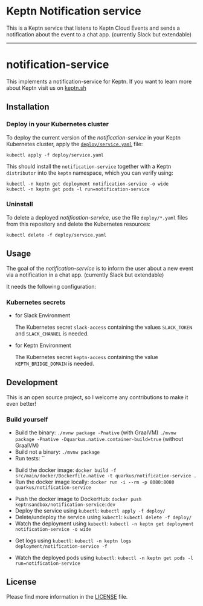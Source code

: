 # Keptn Notification service

This is a Keptn service that listens to Keptn Cloud Events and sends a notification about the event to a chat app. (currently Slack but extendable)

---

# notification-service

This implements a notification-service for Keptn. If you want to learn more about Keptn visit us on [keptn.sh](https://keptn.sh)

## Installation

### Deploy in your Kubernetes cluster

To deploy the current version of the *notification-service* in your Keptn Kubernetes cluster, apply the [`deploy/service.yaml`](deploy/service.yaml) file:

```console
kubectl apply -f deploy/service.yaml
```
This should install the `notification-service` together with a Keptn `distributor` into the `keptn` namespace, which you can verify using:

```console
kubectl -n keptn get deployment notification-service -o wide
kubectl -n keptn get pods -l run=notification-service
```

### Uninstall

To delete a deployed *notification-service*, use the file `deploy/*.yaml` files from this repository and delete the Kubernetes resources:

```console
kubectl delete -f deploy/service.yaml
```

## Usage

The goal of the *notification-service* is to inform the user about a new event via a notification in a chat app. (currently Slack but extendable)

It needs the following configuration:

### Kubernetes secrets

* for Slack Environment

  The Kubernetes secret `slack-access` containing the values `SLACK_TOKEN` and `SLACK_CHANNEL` is needed.

* for Keptn Environment

  The Kubernetes secret `keptn-access` containing the value `KEPTN_BRIDGE_DOMAIN` is needed.

<!-- is an installation like https://github.com/keptn-sandbox/monaco-service/blob/main/README.md#option-1-monaco-projects-folders needed? -->

## Development

This is an open source project, so I welcome any contributions to make it even better!

### Build yourself

* Build the binary: `./mvnw package -Pnative` (with GraalVM) `./mvnw package -Pnative -Dquarkus.native.container-build=true` (without GraalVM)
* Build not a binary: `./mvnw package`
* Run tests: ``

<!-- what name should the docker image have / the value before the '/' -->
* Build the docker image: `docker build -f src/main/docker/Dockerfile.native -t quarkus/notification-service .`
* Run the docker image locally: `docker run -i --rm -p 8080:8080 quarkus/notification-service`

<!-- Also true for my project? -->
* Push the docker image to DockerHub: `docker push keptnsandbox/notification-service:dev`
* Deploy the service using `kubectl`: `kubectl apply -f deploy/`
* Delete/undeploy the service using `kubectl`: `kubectl delete -f deploy/`
* Watch the deployment using `kubectl`: `kubectl -n keptn get deployment notification-service -o wide`

<!-- error: a container name must be specified for pod ... What should I do? -->
* Get logs using `kubectl`: `kubectl -n keptn logs deployment/notification-service -f`

* Watch the deployed pods using `kubectl`: `kubectl -n keptn get pods -l run=notification-service`

## License

Please find more information in the [LICENSE](LICENSE) file.
